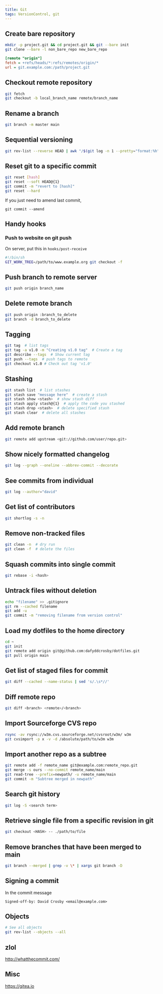 ```yaml
---
title: Git
tags: VersionControl, git
---
```


## Create bare repository

```bash
mkdir -p project.git && cd project.git && git --bare init
git clone --bare -l non_bare_repo new_bare_repo
```

```ini
[remote "origin"]
fetch = +refs/heads/*:refs/remotes/origin/*
url = git.example.com:/path/project.git
```

## Checkout remote repository

```bash
git fetch
git checkout -b local_branch_name remote/branch_name
```

## Rename a branch

```bash
git branch -m master main
```

## Sequential versioning

```bash
git rev-list --reverse HEAD | awk "/$(git log -n 1 --pretty="format:%h")/ {print NR}"
```

## Reset git to a specific commit

```bash
git reset [hash]
git reset --soft HEAD@{1}
git commit -m "revert to [hash]"
git reset --hard
```

If you just need to amend last commit,

```
git commit --amend
```

## Handy hooks

### Push to website on git push

On server, put this in ``hooks/post-receive``

```bash
#!/bin/sh
GIT_WORK_TREE=/path/to/www.example.org git checkout -f
```

## Push branch to remote server

```bash
git push origin branch_name
```

## Delete remote branch

```bash
git push origin :branch_to_delete
git branch -d branch_to_delete
```

## Tagging

```bash
git tag  # list tags
git tag -a v1.0 -m "Creating v1.0 tag"  # Create a tag
git describe --tags  # Show current tag
git push --tags  # push tags to remote
git checkout v1.0 # Check out tag 'v1.0'
```

## Stashing

```bash
git stash list  # list stashes
git stash save "message here"  # create a stash
git stash show <stash>  # show stash diff
git stash apply stash@{1}  # apply the code you stashed
git stash drop <stash>  # delete specified stash
git stash clear  # delete all stashes
```

## Add remote branch

```bash
git remote add upstream <git://github.com/user/repo.git>
```

## Show nicely formatted changelog

```bash
git log --graph --oneline --abbrev-commit --decorate
```

## See commits from individual

```bash
git log --author="david"
```

## Get list of contributors

```bash
git shortlog -s -n
```

## Remove non-tracked files

```bash
git clean -n  # dry run
git clean -f  # delete the files
```

## Squash commits into single commit

```bash
git rebase -i <hash>
```

## Untrack files without deletion

```bash
echo "filename" >> .gitignore
git rm --cached filename
git add -u
git commit -m "removing filename from version control"
```

## Load my dotfiles to the home directory

```bash
cd ~
git init
git remote add origin git@github.com:dafyddcrosby/dotfiles.git
git pull origin main
```

## Get list of staged files for commit

```bash
git diff --cached --name-status | sed 's/.\s*//'
```

## Diff remote repo

```bash
git diff <branch> <remote>/<branch>
```

## Import Sourceforge CVS repo

```bash
rsync -av rsync://w3m.cvs.sourceforge.net/cvsroot/w3m/ w3m
git cvsimport -p x -v -d /absolute/path/to/w3m w3m
```

## Import another repo as a subtree

```bash
git remote add -f remote_name git@example.com:remote_repo.git
git merge -s ours --no-commit remote_name/main
git read-tree --prefix=newpath/ -u remote_name/main
git commit -m "Subtree merged in newpath"
``` 

## Search git history

```bash
git log -S <search term>
```

## Retrieve single file from a specific revision in git

```bash
git checkout <HASH> -- ./path/to/file
```

## Remove branches that have been merged to main

```bash
git branch --merged | grep -v \* | xargs git branch -D
```

## Signing a commit

In the commit message

```text
Signed-off-by: David Crosby <email@example.com>
```

## Objects

```bash
# See all objects
git rev-list --objects --all
```

## zlol

<http://whatthecommit.com/>

## Misc
<https://gitea.io>
